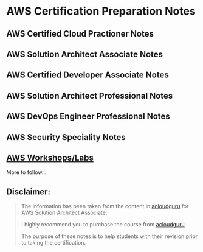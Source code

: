 # AWS Certification Preparation Notes

## AWS Certified Cloud Practioner Notes

## AWS Solution Architect Associate Notes

## AWS Certified Developer Associate Notes

## AWS Solution Architect Professional Notes

## AWS DevOps Engineer Professional Notes

## AWS Security Speciality Notes

## [AWS Workshops/Labs](https://start.me/p/1kjb2D/new-page)

More to follow...

## Disclaimer:

> The information has been taken from the content in [acloudguru](https://acloudguru.com/) for AWS Solution Architect Associate.
>
> I highly recommend you to purchase the course from [acloudguru](https://acloudguru.com/)
>
> The purpose of these notes is to help students with their revision prior to taking the certification.
